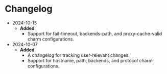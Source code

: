 # Changelog

* 2024-10-15
  * **Added**
    * Support for fail-timeout, backends-path, and proxy-cache-valid charm configurations.
* 2024-10-07
  * **Added**
    * A changelog for tracking user-relevant changes.
    * Support for hostname, path, backends, and protocol charm configurations.
